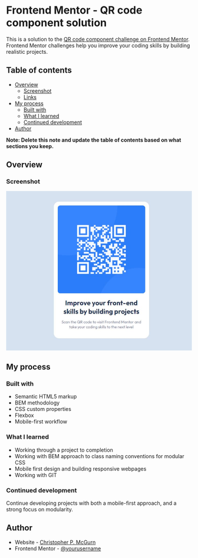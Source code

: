 # Frontend Mentor - QR code component solution

This is a solution to the [QR code component challenge on Frontend Mentor](https://www.frontendmentor.io/challenges/qr-code-component-iux_sIO_H). Frontend Mentor challenges help you improve your coding skills by building realistic projects.

## Table of contents

- [Overview](#overview)
  - [Screenshot](#screenshot)
  - [Links](#links)
- [My process](#my-process)
  - [Built with](#built-with)
  - [What I learned](#what-i-learned)
  - [Continued development](#continued-development)
- [Author](#author)

**Note: Delete this note and update the table of contents based on what sections you keep.**

## Overview

### Screenshot

![](./screenshot.jpg)

## My process

### Built with

- Semantic HTML5 markup
- BEM methodology
- CSS custom properties
- Flexbox
- Mobile-first workflow

### What I learned

- Working through a project to completion
- Working with BEM approach to class naming conventions for modular CSS
- Mobile first design and building responsive webpages
- Working with GIT

### Continued development

Continue developing projects with both a mobile-first approach, and a strong focus on modularity.

## Author

- Website - [Christopher P. McGurn](https://github.com/ChrisMcGurn)
- Frontend Mentor - [@yourusername](https://www.frontendmentor.io/profile/ChrisMcGurn)
